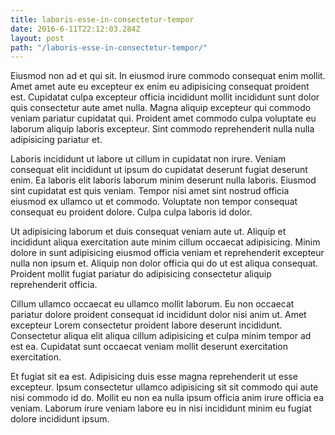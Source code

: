 ```yaml
---
title: laboris-esse-in-consectetur-tempor
date: 2016-6-11T22:12:03.284Z
layout: post
path: "/laboris-esse-in-consectetur-tempor/"
---
```


Eiusmod non ad et qui sit. In eiusmod irure commodo consequat enim mollit. Amet amet aute eu excepteur ex enim eu adipisicing consequat proident est. Cupidatat culpa excepteur officia incididunt mollit incididunt sunt dolor quis consectetur aute amet nulla. Magna aliquip excepteur qui commodo veniam pariatur cupidatat qui. Proident amet commodo culpa voluptate eu laborum aliquip laboris excepteur. Sint commodo reprehenderit nulla nulla adipisicing pariatur et.

Laboris incididunt ut labore ut cillum in cupidatat non irure. Veniam consequat elit incididunt ut ipsum do cupidatat deserunt fugiat deserunt enim. Ea laboris elit laboris laborum minim deserunt nulla laboris. Eiusmod sint cupidatat est quis veniam. Tempor nisi amet sint nostrud officia eiusmod ex ullamco ut et commodo. Voluptate non tempor consequat consequat eu proident dolore. Culpa culpa laboris id dolor.

Ut adipisicing laborum et duis consequat veniam aute ut. Aliquip et incididunt aliqua exercitation aute minim cillum occaecat adipisicing. Minim dolore in sunt adipisicing eiusmod officia veniam et reprehenderit excepteur nulla non ipsum et. Aliquip non dolor officia qui do ut est aliqua consequat. Proident mollit fugiat pariatur do adipisicing consectetur aliquip reprehenderit officia.

Cillum ullamco occaecat eu ullamco mollit laborum. Eu non occaecat pariatur dolore proident consequat id incididunt dolor nisi anim ut. Amet excepteur Lorem consectetur proident labore deserunt incididunt. Consectetur aliqua elit aliqua cillum adipisicing et culpa minim tempor ad est ea. Cupidatat sunt occaecat veniam mollit deserunt exercitation exercitation.

Et fugiat sit ea est. Adipisicing duis esse magna reprehenderit ut esse excepteur. Ipsum consectetur ullamco adipisicing sit sit commodo qui aute nisi commodo id do. Mollit eu non ea nulla ipsum officia anim irure officia ea veniam. Laborum irure veniam labore eu in nisi incididunt minim eu fugiat dolore incididunt ipsum.